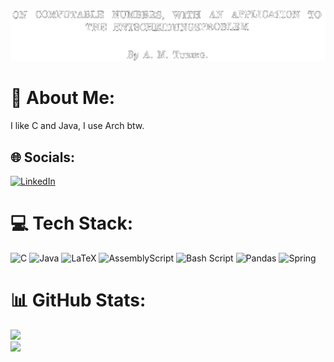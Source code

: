 ![Header](./header.png)

# 💫 About Me:
I like C and Java, I use Arch btw.


## 🌐 Socials:
[![LinkedIn](https://img.shields.io/badge/LinkedIn-%230077B5.svg?logo=linkedin&logoColor=white)](https://www.linkedin.com/in/martín-gonzález-dios)

# 💻 Tech Stack:
![C](https://img.shields.io/badge/c-%2300599C.svg?style=for-the-badge&logo=c&logoColor=white) ![Java](https://img.shields.io/badge/java-%23ED8B00.svg?style=for-the-badge&logo=openjdk&logoColor=white) ![LaTeX](https://img.shields.io/badge/latex-%23008080.svg?style=for-the-badge&logo=latex&logoColor=white) ![AssemblyScript](https://img.shields.io/badge/assembly%20script-%23000000.svg?style=for-the-badge&logo=assemblyscript&logoColor=white) ![Bash Script](https://img.shields.io/badge/bash_script-%23121011.svg?style=for-the-badge&logo=gnu-bash&logoColor=white) ![Pandas](https://img.shields.io/badge/pandas-%23150458.svg?style=for-the-badge&logo=pandas&logoColor=white) ![Spring](https://img.shields.io/badge/spring-%236DB33F.svg?style=for-the-badge&logo=spring&logoColor=white)
# 📊 GitHub Stats:
![](https://github-readme-streak-stats.herokuapp.com/?user=martindios&theme=dark&hide_border=false)<br/>
![](https://github-readme-stats.vercel.app/api/top-langs/?username=martindios&theme=dark&hide_border=false&include_all_commits=true&count_private=true&layout=compact)
